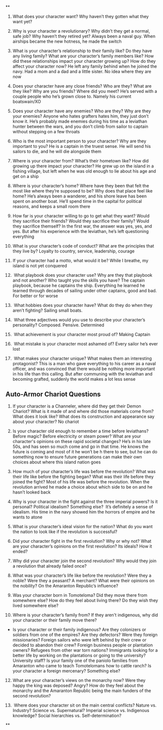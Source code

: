 **

1. What does your character want? Why haven’t they gotten what they want yet?
    
2. Why is your character a revolutionary? Why didn’t they get a normal, safe job? Why haven’t they retired yet?
    Always been a naval guy. When airships became the new hotness, he made the switch
3. What is your character’s relationship to their family like? Do they have any living family? What are your character’s family members like? How did these relationships impact your character growing up? How do they affect your character now?
    He left any family behind when he joined the navy. Had a mom and a dad and a little sister. No idea where they are now
4. Does your character have any close friends? Who are they? What are they like? Why are you friends? Where did you meet?
    He’s served with a couple people who he’s grown close to. Namely his current boatswain/XO
5. Does your character have any enemies? Who are they? Why are they your enemies?
    Anyone who hates grafters hates him, they just don’t know it. He’s probably made enemies during his time as a leviathan hunter between the wars, and you don’t climb  from sailor to captain without stepping on a few throats
6. Who is the most important person to your character? Why are they important to you?
    He is a captain in the truest sense. He will send his sailors to die, and he will die alongside them
7. Where is your character from? What’s their hometown like? How did growing up there impact your character?
    He grew up on the island in a fishing village, but left when he was old enough to lie about his age and get on a ship 
8. Where is your character’s home? Where have they been that felt the most like where they’re supposed to be? Why does that place feel like home?
    He’s always been a wanderer, and his shore leave has been spent on another boat. He’ll spend time in the capital for political reasons, and keeps a small room there
9. How far is your character willing to go to get what they want? Would they sacrifice their friends? Would they sacrifice their family? Would they sacrifice themself?
    In the first war, the answer was yes, yes, and yes. But after his experience with the leviathan, he’s left questioning everything
10. What is your character’s code of conduct? What are the principles that they live by?
    Loyalty to country, service, leadership, courage 
11. If your character had a motto, what would it be?
    While I breathe, my island is not yet conquered
12.  What playbook does your character use? Why are they that playbook and not another? Who taught you the skills you have?
    The captain playbook, because he captains the ship. Everything he learned he learned through decades of sailing under other captains, good and bad. For better or for worse
13.  What hobbies does your character have? What do they do when they aren’t fighting?
    Sailing small boats. 
14.  What three adjectives would you use to describe your character’s personality?
    Composed. Pensive. Determined
15.  What achievement is your character most proud of?
    Making Captain
16.  What mistake is your character most ashamed of?
    Every sailor he’s ever lost
17.  What makes your character unique? What makes them an interesting protagonist?
    This is a man who gave everything to his career as a naval officer, and was convinced that there would be nothing more important in his life  than this calling. But after communing with the leviathan and becoming grafted, suddenly the world makes a lot less sense

## Auto-Armor Chariot Questions

1. If your character is a Channeler, where did they get their Demon Chariot? What is it made of and where did those materials come from? What does it look like? What does its construction and appearance say about your character?
     No chariot
2. Is your character old enough to remember a time before leviathans? Before magic? Before electricity or steam power? What are your character's opinions on these rapid societal changes?
    He’s in his late 50s, and has seen so much come and go in that time. He knows the future is coming and most of it he won’t be h there to see, but he can do something now to ensure future generations can make their own choices about where this island nation goes
3. How much of your character’s life was before the revolution? What was their life like before the fighting began? What was their life before they joined the fight?
    Most of his life was before the revolution. When the revolution arrived he made a choice about which side to be on and he hasn’t looked back
4. Why is your character in the fight against the three imperial powers? Is it personal? Political idealism? Something else? 
    It’s definitely a sense of idealism. His time in the navy showed him the horrors of empire and he wants to atone
5. What is your character’s ideal vision for the nation? What do you want the nation to look like if the revolution is successful?
    
6. Did your character fight in the first revolution? Why or why not? What are your character’s opinions on the first revolution? Its ideals? How it ended? 
    
7. Why did your character join the second revolution? Why would they join a revolution that already failed once?
    
8. What was your character’s life like before the revolution? Were they a noble? Were they a peasant? A merchant? What were their opinions on the nobility? On the Amaranton Republic’s influence?
    
9. Was your character born in Tomoteloma? Did they move there from somewhere else? How do they feel about living there? Do they wish they lived somewhere else?
    
10. Where is your character’s family from? If they aren't indigenous, why did your character or their family move there?
    

- Is your character or their family indigenous? Are they colonizers or soldiers from one of the empires? Are they defectors? Were they foreign missionaries? Foreign sailors who were left behind by their crew or decided to abandon their crew? Foreign business people or plantation owners? Refugees from other war torn nations? Immigrants looking for a better life by working on the plantations or going to the university? University staff? Is your family one of the paniolo families from Amaranton who came to teach Tomotelomans how to cattle ranch? Is your character a foreign mercenary? Something else?
    

12. What are your character’s views on the monarchy now? Were they happy the king was deposed? Angry? How do they feel about the monarchy and the Amaranton Republic being the main funders of the second revolution?
    
13.  Where does your character sit on the main central conflicts? Nature vs. Industry? Science vs. Supernatural? Imperial science vs. Indigenous knowledge? Social hierarchies vs. Self-determination?
    

**